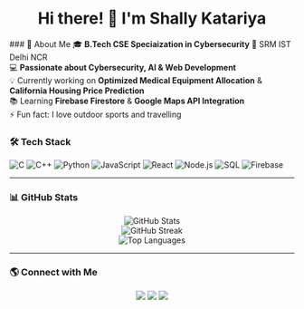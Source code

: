 <h1 align="center">Hi there! 👋 I'm Shally Katariya</h1>

<p align="left">
  ### 🚀 About Me  
  🎓 <b>B.Tech CSE Speciaization in Cybersecurity</b> 
  🏫 SRM IST Delhi NCR<br>
  💻 <b>Passionate about Cybersecurity, AI & Web Development</b> <br>
  💡 Currently working on <b>Optimized Medical Equipment Allocation</b> 
      & <b>California Housing Price Prediction</b> <br>
  📚 Learning <b>Firebase Firestore</b> & <b>Google Maps API Integration</b> <br>
  ⚡ Fun fact: I love outdoor sports and travelling 
</p>



### 🛠️ Tech Stack  
![C](https://img.shields.io/badge/-C-00599C?style=flat-square&logo=c)
![C++](https://img.shields.io/badge/-C++-00599C?style=flat-square&logo=c++)
![Python](https://img.shields.io/badge/-Python-3776AB?style=flat-square&logo=python)
![JavaScript](https://img.shields.io/badge/-JavaScript-F7DF1E?style=flat-square&logo=javascript)
![React](https://img.shields.io/badge/-React-61DAFB?style=flat-square&logo=react)
![Node.js](https://img.shields.io/badge/-Node.js-339933?style=flat-square&logo=node.js)
![SQL](https://img.shields.io/badge/-SQL-4479A1?style=flat-square&logo=mysql)
![Firebase](https://img.shields.io/badge/-Firebase-FFCA28?style=flat-square&logo=firebase)

---

### 📊 GitHub Stats  
<p align="center">
  <img src="https://github-readme-stats.vercel.app/api?username=shallykatariya&show_icons=true&theme=radical" alt="GitHub Stats">
  <br>
  <img src="https://github-readme-streak-stats.herokuapp.com/?user=shallykatariya&theme=radical" alt="GitHub Streak">
  <br>
  <img src="https://github-readme-stats.vercel.app/api/top-langs/?username=shallykatariya&layout=compact&theme=radical" alt="Top Languages">
</p>

---

### 🌎 Connect with Me  
<p align="center">
  <a href="https://www.linkedin.com/in/shally-katariya-158323297/"><img src="https://img.shields.io/badge/-LinkedIn-blue?style=flat&logo=linkedin"></a>
  <a href="mailto:shallykatariya10@gmail.com"><img src="https://img.shields.io/badge/-Email-red?style=flat&logo=gmail"></a>
  <a href="https://github.com/Shally-Katariya"><img src="https://img.shields.io/badge/-GitHub-black?style=flat&logo=github"></a>
  
</p>

